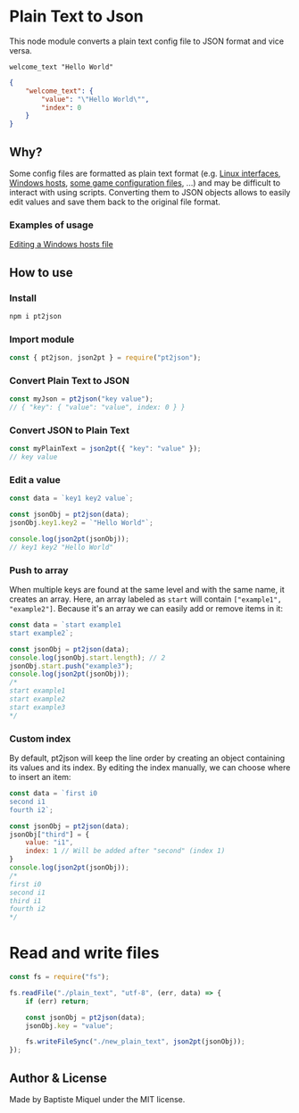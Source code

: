 # Plain Text to Json


This node module converts a plain text config file to JSON format and vice versa.

```text
welcome_text "Hello World"
```

```json
{
    "welcome_text": {
        "value": "\"Hello World\"",
        "index": 0
    }
}
```

## Why?

Some config files are formatted as plain text format (e.g. [Linux interfaces](https://www.cyberciti.biz/faq/setting-up-an-network-interfaces-file/), [Windows hosts](https://en.wikipedia.org/wiki/Hosts_(file)), [some game configuration files](https://docs.fivem.net/docs/server-manual/setting-up-a-server), ...) and may be difficult to interact with using scripts. Converting them to JSON objects allows to easily edit values and save them back to the original file format.

### Examples of usage

[Editing a Windows hosts file](https://github.com/BaptisteMiq/pt2json/tree/main/examples/windows_hosts)

## How to use

### Install

```bash
npm i pt2json
```

### Import module

```js
const { pt2json, json2pt } = require("pt2json");
```

### Convert Plain Text to JSON

```js
const myJson = pt2json("key value");
// { "key": { "value": "value", index: 0 } }
```

### Convert JSON to Plain Text

```js
const myPlainText = json2pt({ "key": "value" });
// key value
```

### Edit a value

```js
const data = `key1 key2 value`;

const jsonObj = pt2json(data);
jsonObj.key1.key2 = `"Hello World"`;

console.log(json2pt(jsonObj));
// key1 key2 "Hello World"
```

### Push to array

When multiple keys are found at the same level and with the same name, it creates an array. Here, an array labeled as ```start``` will contain ```["example1", "example2"]```. Because it's an array we can easily add or remove items in it:

```js
const data = `start example1
start example2`;

const jsonObj = pt2json(data);
console.log(jsonObj.start.length); // 2
jsonObj.start.push("example3");
console.log(json2pt(jsonObj));
/*
start example1
start example2
start example3
*/
```

### Custom index

By default, pt2json will keep the line order by creating an object containing its values and its index. By editing the index manually, we can choose where to insert an item:

```js
const data = `first i0
second i1
fourth i2`;

const jsonObj = pt2json(data);
jsonObj["third"] = {
    value: "i1",
    index: 1 // Will be added after "second" (index 1)
}
console.log(json2pt(jsonObj));
/*
first i0
second i1
third i1
fourth i2
*/
```

# Read and write files

```js
const fs = require("fs");

fs.readFile("./plain_text", "utf-8", (err, data) => {
    if (err) return;

    const jsonObj = pt2json(data);
    jsonObj.key = "value";

    fs.writeFileSync("./new_plain_text", json2pt(jsonObj));
});
```

## Author & License

Made by Baptiste Miquel under the MIT license.